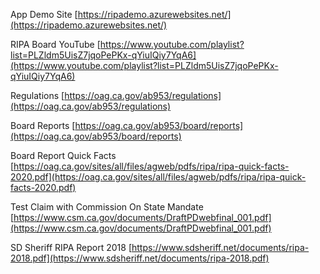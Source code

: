 
App Demo Site
[https://ripademo.azurewebsites.net/](https://ripademo.azurewebsites.net/)


RIPA Board YouTube
[https://www.youtube.com/playlist?list=PLZldm5UisZ7jqoPePKx-qYiuIQiy7YqA6](https://www.youtube.com/playlist?list=PLZldm5UisZ7jqoPePKx-qYiuIQiy7YqA6)

Regulations
[https://oag.ca.gov/ab953/regulations](https://oag.ca.gov/ab953/regulations)

Board Reports
[https://oag.ca.gov/ab953/board/reports](https://oag.ca.gov/ab953/board/reports)

Board Report Quick Facts
[https://oag.ca.gov/sites/all/files/agweb/pdfs/ripa/ripa-quick-facts-2020.pdf](https://oag.ca.gov/sites/all/files/agweb/pdfs/ripa/ripa-quick-facts-2020.pdf)

Test Claim with Commission On State Mandate
[https://www.csm.ca.gov/documents/DraftPDwebfinal_001.pdf](https://www.csm.ca.gov/documents/DraftPDwebfinal_001.pdf)

SD Sheriff RIPA Report 2018
[https://www.sdsheriff.net/documents/ripa-2018.pdf](https://www.sdsheriff.net/documents/ripa-2018.pdf)
